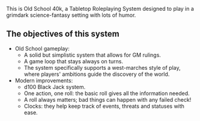 This is Old School 40k, a Tabletop Roleplaying System designed to play in a grimdark science-fantasy setting with lots of humor.

## The objectives of this system
- Old School gameplay:
	- A solid but simplistic system that allows for GM rulings.
	- A game loop that stays always on turns.
	- The system specifically supports a west-marches style of play, where players' ambitions guide the discovery of the world.
- Modern improvements:
	- d100 Black Jack system.
	- One action, one roll: the basic roll gives all the information needed.
	- A roll always matters; bad things can happen with any failed check!
	- Clocks: they help keep track of events, threats and statuses with ease.